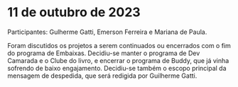 # 11 de outubro de 2023

Participantes: Gulherme Gatti, Emerson Ferreira e Mariana de Paula.

Foram discutidos os projetos a serem continuados ou encerrados com o fim do programa de Embaixas. Decidiu-se manter o programa de Dev Camarada e o Clube do livro, e encerrar o programa de Buddy, que já vinha sofrendo de baixo engajamento.
Decidiu-se também o escopo principal da mensagem de despedida, que será redigida por Guilherme Gatti.
